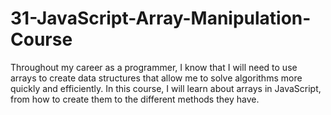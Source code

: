# 31-JavaScript-Array-Manipulation-Course
Throughout my career as a programmer, I know that I will need to use arrays to create data structures that allow me to solve algorithms more quickly and efficiently. In this course, I will learn about arrays in JavaScript, from how to create them to the different methods they have.
